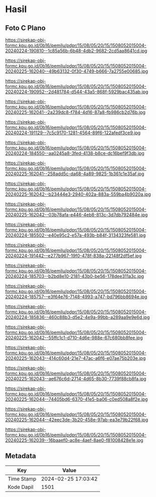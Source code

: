# Hasil

## Foto C Plano

https://sirekap-obj-formc.kpu.go.id/0b16/pemilu/pdpr/15/08/05/20/15/1508052015004-20240224-190810--1c85a56b-6b48-4db2-9682-2cd5aa8641cd.jpg

https://sirekap-obj-formc.kpu.go.id/0b16/pemilu/pdpr/15/08/05/20/15/1508052015004-20240225-162040--49b63132-0f30-4749-b666-7a2755e00685.jpg

https://sirekap-obj-formc.kpu.go.id/0b16/pemilu/pdpr/15/08/05/20/15/1508052015004-20240224-190952--2d481784-d544-43a5-868f-5929bac435ab.jpg

https://sirekap-obj-formc.kpu.go.id/0b16/pemilu/pdpr/15/08/05/20/15/1508052015004-20240225-162041--2a239dc8-f784-4d16-87a8-fb986cb2d76b.jpg

https://sirekap-obj-formc.kpu.go.id/0b16/pemilu/pdpr/15/08/05/20/15/1508052015004-20240224-191129--7c5c9170-1281-4564-89f6-122afedf3ce9.jpg

https://sirekap-obj-formc.kpu.go.id/0b16/pemilu/pdpr/15/08/05/20/15/1508052015004-20240224-184550--aa0245a8-3fed-4138-b8ce-dc16bef9f3db.jpg

https://sirekap-obj-formc.kpu.go.id/0b16/pemilu/pdpr/15/08/05/20/15/1508052015004-20240225-162041--258add5c-da68-4a89-9825-1b361c1e35af.jpg

https://sirekap-obj-formc.kpu.go.id/0b16/pemilu/pdpr/15/08/05/20/15/1508052015004-20240225-162042--b23444e3-2940-402a-883a-559ba4b9020a.jpg

https://sirekap-obj-formc.kpu.go.id/0b16/pemilu/pdpr/15/08/05/20/15/1508052015004-20240225-162042--03b78afa-e446-4eb8-813c-3d7db792484e.jpg

https://sirekap-obj-formc.kpu.go.id/0b16/pemilu/pdpr/15/08/05/20/15/1508052015004-20240224-185502--e40e95c2-e57a-493b-b84f-3134323fe581.jpg

https://sirekap-obj-formc.kpu.go.id/0b16/pemilu/pdpr/15/08/05/20/15/1508052015004-20240224-191442--e277b967-19f0-478f-838a-22148f2df5ef.jpg

https://sirekap-obj-formc.kpu.go.id/0b16/pemilu/pdpr/15/08/05/20/15/1508052015004-20240224-185703--b2bd8e10-2181-43b0-be56-178dee311a3c.jpg

https://sirekap-obj-formc.kpu.go.id/0b16/pemilu/pdpr/15/08/05/20/15/1508052015004-20240224-185757--e3f64e76-7148-4993-a747-bd796bb8694e.jpg

https://sirekap-obj-formc.kpu.go.id/0b16/pemilu/pdpr/15/08/05/20/15/1508052015004-20240224-185836--460c88b3-d5e2-4e9a-99bb-a289aa9e9e6d.jpg

https://sirekap-obj-formc.kpu.go.id/0b16/pemilu/pdpr/15/08/05/20/15/1508052015004-20240225-162042--55ffc1c1-d710-4d6e-988e-67c680bb8fee.jpg

https://sirekap-obj-formc.kpu.go.id/0b16/pemilu/pdpr/15/08/05/20/15/1508052015004-20240225-162043--414c60d4-21e7-47ac-a6f6-e07ae75b203e.jpg

https://sirekap-obj-formc.kpu.go.id/0b16/pemilu/pdpr/15/08/05/20/15/1508052015004-20240225-162043--ae676c6d-2714-4d65-8b30-7739f88cb8fa.jpg

https://sirekap-obj-formc.kpu.go.id/0b16/pemilu/pdpr/15/08/05/20/15/1508052015004-20240225-162044--74405bd6-6370-41e5-ba06-c0ed508a8f2e.jpg

https://sirekap-obj-formc.kpu.go.id/0b16/pemilu/pdpr/15/08/05/20/15/1508052015004-20240225-162044--42eec3de-3b20-458e-97ab-ea3e79b22f68.jpg

https://sirekap-obj-formc.kpu.go.id/0b16/pemilu/pdpr/15/08/05/20/15/1508052015004-20240225-162039--16baaef0-ac8e-4aef-8ae0-f81008428e1e.jpg


## Metadata

| Key        | Value               |
| ---------- | ------------------- |
| Time Stamp | 2024-02-25 17:03:42 |
| Kode Dapil | 1501                |



